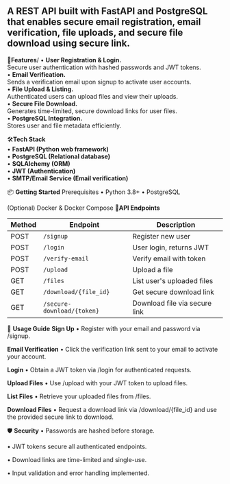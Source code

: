 ## A REST API built with FastAPI and PostgreSQL that enables secure email registration, email verification, file uploads, and secure file download using secure link.

🚀**Features**/
• **User Registration & Login.**\
  Secure user authentication with hashed passwords and JWT tokens.\
• **Email Verification.**\
  Sends a verification email upon signup to activate user accounts.\
• **File Upload & Listing.**\
  Authenticated users can upload files and view their uploads.\
• **Secure File Download.**\
  Generates time-limited, secure download links for user files.\
• **PostgreSQL Integration.**\
  Stores user and file metadata efficiently.

🛠️**Tech Stack** \
• **FastAPI (Python web framework)**\
• **PostgreSQL (Relational database)**\
• **SQLAlchemy (ORM)**\
• **JWT (Authentication)**\
• **SMTP/Email Service (Email verification)**

📦 **Getting Started**
 Prerequisites
 • Python 3.8+
 • PostgreSQL


(Optional) Docker & Docker Compose
📖**API Endpoints**

| Method | Endpoint                    | Description                       |
|--------|-----------------------------|-----------------------------------|
| POST   | `/signup`                   | Register new user                 |
| POST   | `/login`                    | User login, returns JWT           |
| POST   | `/verify-email`             | Verify email with token           |
| POST   | `/upload`                   | Upload a file                     |
| GET    | `/files`                    | List user's uploaded files        |
| GET    | `/download/{file_id}`       | Get secure download link          |
| GET    | `/secure-download/{token}`  | Download file via secure link     |

🔑 **Usage Guide**
**Sign Up**
• Register with your email and password via /signup.

**Email Verification**
• Click the verification link sent to your email to activate your account.

**Login**
• Obtain a JWT token via /login for authenticated requests.

**Upload Files**
• Use /upload with your JWT token to upload files.

**List Files**
• Retrieve your uploaded files from /files.

**Download Files**
• Request a download link via /download/{file_id} and use the provided secure link to download.


🛡️ **Security**
• Passwords are hashed before storage.

• JWT tokens secure all authenticated endpoints.

• Download links are time-limited and single-use.

• Input validation and error handling implemented.


